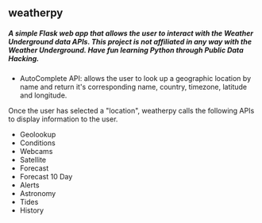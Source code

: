 ## weatherpy

##### A simple Flask web app that allows the user to interact with the Weather Underground data APIs.  This project is not affiliated in any way with the Weather Underground.  Have fun learning Python through Public Data Hacking.

* AutoComplete API: allows the user to look up a geographic location by name and return it's corresponding name, country, timezone, latitude and longitude.


Once the user has selected a "location", weatherpy calls the following APIs to display information to the user.

* Geolookup
* Conditions
* Webcams
* Satellite
* Forecast
* Forecast 10 Day
* Alerts
* Astronomy
* Tides
* History





